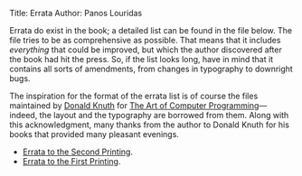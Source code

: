 Title: Errata
Author: Panos Louridas

Errata do exist in the book; a detailed list can be found in the file
below. The file tries to be as comprehensive as possible. That means
that it includes *everything* that could be improved, but which the
author discovered after the book had hit the press. So, if the list
looks long, have in mind that it contains all sorts of amendments,
from changes in typography to downright bugs.

The inspiration for the format of the errata list is of course the
files maintained by
[Donald Knuth](http://www-cs-faculty.stanford.edu/~uno/) for
[The Art of Computer Programming](http://www-cs-faculty.stanford.edu/~uno/taocp.html)&mdash;indeed,
the layout and the typography are borrowed from them. Along with this
acknowledgment, many thanks from the author to Donald Knuth for his
books that provided many pleasant evenings.

* [Errata to the Second Printing]({filename}/pdfs/errata_2p.pdf).
* [Errata to the First Printing]({filename}/pdfs/errata.pdf).
